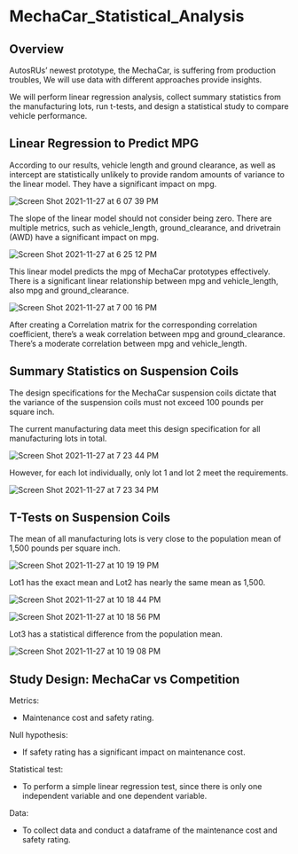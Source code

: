 # MechaCar_Statistical_Analysis

## Overview

AutosRUs’ newest prototype, the MechaCar, is suffering from production troubles, We will use data with different approaches provide insights. 

We will perform linear regression analysis, collect summary statistics from the manufacturing lots, run t-tests, and design a statistical study to compare vehicle performance.

## Linear Regression to Predict MPG

According to our results, vehicle length and ground clearance, as well as intercept are statistically unlikely to provide random amounts of variance to the linear model. They have a significant impact on mpg.

![Screen Shot 2021-11-27 at 6 07 39 PM](https://user-images.githubusercontent.com/88747464/143728719-2ab41845-d86a-469a-ad8b-d11259939a8f.png)

The slope of the linear model should not consider being zero. There are multiple metrics, such as vehicle_length, ground_clearance, and drivetrain (AWD) have a significant impact on mpg.

![Screen Shot 2021-11-27 at 6 25 12 PM](https://user-images.githubusercontent.com/88747464/143728731-e1ec154c-7842-49d6-a3d0-ff2d520edbd8.png)

This linear model predicts the mpg of MechaCar prototypes effectively. There is a significant linear relationship between mpg and vehicle_length, also mpg and ground_clearance. 

![Screen Shot 2021-11-27 at 7 00 16 PM](https://user-images.githubusercontent.com/88747464/143728741-4abfa87a-ca8c-4fdf-830d-8ae4a0e6d9ea.png)

After creating a Correlation matrix for the corresponding correlation coefficient, there’s a weak correlation between mpg and ground_clearance. There’s a moderate correlation between mpg and vehicle_length. 

## Summary Statistics on Suspension Coils

The design specifications for the MechaCar suspension coils dictate that the variance of the suspension coils must not exceed 100 pounds per square inch. 

The current manufacturing data meet this design specification for all manufacturing lots in total. 

![Screen Shot 2021-11-27 at 7 23 44 PM](https://user-images.githubusercontent.com/88747464/143728772-5db0d11d-3102-4650-a8ee-69f8176537ad.png)

However, for each lot individually, only lot 1 and lot 2 meet the requirements. 

![Screen Shot 2021-11-27 at 7 23 34 PM](https://user-images.githubusercontent.com/88747464/143728777-459accfb-2b2d-4204-a570-8f675a6d615d.png)

## T-Tests on Suspension Coils

The mean of all manufacturing lots is very close to the population mean of 1,500 pounds per square inch.

![Screen Shot 2021-11-27 at 10 19 19 PM](https://user-images.githubusercontent.com/88747464/143728825-31e1d591-4a29-4c3e-b84f-12a63ca1f8ea.png)

Lot1 has the exact mean and Lot2 has nearly the same mean as 1,500.

![Screen Shot 2021-11-27 at 10 18 44 PM](https://user-images.githubusercontent.com/88747464/143728827-e569f20e-affb-4a1f-9bc0-774cfd11cd38.png)

![Screen Shot 2021-11-27 at 10 18 56 PM](https://user-images.githubusercontent.com/88747464/143728828-e6b567bb-6528-4b3f-bc8f-55261921fce0.png)

Lot3 has a statistical difference from the population mean.

![Screen Shot 2021-11-27 at 10 19 08 PM](https://user-images.githubusercontent.com/88747464/143728830-3f135bb7-ee67-4f1c-95b1-51bb963996fc.png)

## Study Design: MechaCar vs Competition

Metrics:
- Maintenance cost and safety rating.

Null hypothesis:
- If safety rating has a significant impact on maintenance cost.

Statistical test:
- To perform a simple linear regression test, since there is only one independent variable and one dependent variable. 

Data:
- To collect data and conduct a dataframe of the maintenance cost and safety rating.
